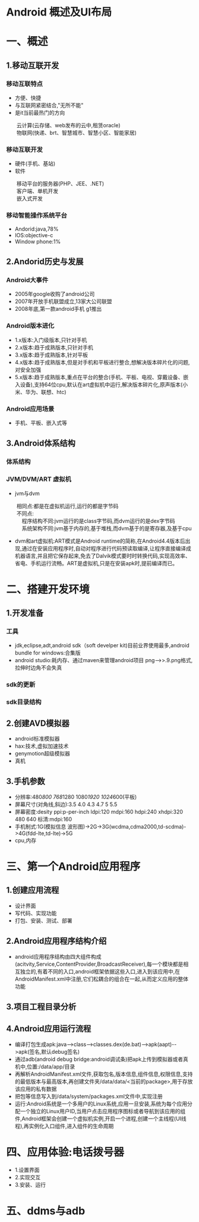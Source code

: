 # Android 概述及UI布局
# 一、概述
## 1.移动互联开发
### 移动互联特点
- 方便、快捷
- 与互联网紧密结合,"无所不能"
- 是it当前最热门的方向

&emsp;&emsp;云计算(云存储、web发布的云中,租赁oracle)<br>
&emsp;&emsp;物联网(快递、brt、智慧城市、智慧小区、智能家居)<br>
### 移动互联开发
- 硬件(手机、基站)
- 软件

&emsp;&emsp;移动平台的服务器(PHP、JEE、.NET)<br>
&emsp;&emsp;客户端、单机开发<br>
&emsp;&emsp;嵌入式开发<br>
### 移动智能操作系统平台
- Andorid:java,78%
- IOS:objective-c
- Window phone:1%

## 2.Andorid历史与发展
### Android大事件
- 2005年google收购了android公司
- 2007年开放手机联盟成立,13家大公司联盟
- 2008年底,第一款android手机 g1推出
### Android版本进化
- 1.x版本:入门级版本,只针对手机
- 2.x版本:趋于成熟版本,只针对手机
- 3.x版本:趋于成熟版本,针对平板
- 4.x版本:趋于成熟版本,但是对手机和平板进行整合,想解决版本碎片化的问题,对安全加强
- 5.x版本:趋于成熟版本,重点在平台的整合(手机、平板、电视、穿戴设备、嵌入设备),支持64位cpu,默认在art虚拟机中运行,解决版本碎片化,原声版本(小米、华为、联想、htc)
### Android应用场景
- 手机、平板、嵌入式等
## 3.Android体系结构
### 体系结构
### JVM/DVM/ART 虚拟机
- jvm与dvm

&emsp;&emsp;相同点:都是在虚拟机运行,运行的都是字节码<br>
&emsp;&emsp;不同点:<br>
&emsp;&emsp;&emsp;程序结构不同:jvm运行的是class字节码,而dvm运行的是dex字节码<br>
&emsp;&emsp;&emsp;系统架构不同:jvm基于内存的,基于堆栈,而dvm基于的是寄存器,及基于cpu<br>
- dvm和art虚拟机:ART模式是Android runtime的简称,在Android4.4版本后出现,通过在安装应用程序时,自动对程序进行代码预读取编译,让程序直接编译成机器语言,并且把它保存起来,免去了Dalvik模式要时时转换代码,实现高效率、省电、手机运行流畅。ART是虚拟机,只是在安装apk时,提前编译而已。
# 二、搭建开发环境
## 1.开发准备
### 工具
- jdk,eclipse,adt,android sdk（soft develper kit)目前业界使用最多,android bundle for windows:合集版
- android studio:耗内存、通过maven来管理android项目 png-->>.9.png格式,拉伸时边角不会失真
### sdk的更新
### sdk目录结构
## 2.创建AVD模拟器
- android标准模拟器
- hax:技术,虚拟加速技术
- genymotion超级模拟器
- 真机
## 3.手机参数
- 分辨率:480*800 768*1280 1080*1920 1024*600(平板)
- 屏幕尺寸(对角线,斜边):3.5 4.0 4.3 4.7 5 5.5
- 屏幕密度:desity ppi:p-per-inch ldpi:120 mdpi:160 hdpi:240 xhdpi:320 480 640 标清:mdpi:160
- 手机制式:1G(模拟信息 波形图)->2G->3G(wcdma,cdma2000,td-scdma)->4G(fdd-lte,td-lte)->5G 
- cpu,内存
# 三、第一个Android应用程序
## 1.创建应用流程
- 设计界面
- 写代码、实现功能
- 打包、安装、测试、部署
## 2.Android应用程序结构介绍
- android应用程序结构由四大组件构成(acitvity,Service,ContentProvider,BroadcastReceiver),每一个模块都是相互独立的,有着不同的入口,android框架依据这些入口,进入到该应用中,在AndroidManifest.xml中注册,它们松耦合的组合在一起,从而定义应用的整体功能
## 3.项目工程目录分析
## 4.Android应用运行流程
- 编译打包生成apk:java-->class-->classes.dex(de.bat)-->apk(aapt)-->apk(签名,默认debug签名)
- 通过adb(android debug bridge:android调试条)把apk上传到模拟器或者真机中,位置:/data/app/目录
- 再解析AndroidManifest.xml文件,获取包名,版本信息,组件信息,权限信息,支持的最低版本与最高版本,再创建文件夹/data/data/<当前的package>,用于存放该应用的私有数据
- 把包等信息写入到/data/system/packages.xml文件中,实现注册
- 运行:Android系统是一个多用户的Linux系统,应用一旦安装,系统为每个应用分配一个独立的Linux用户ID,当用户点击应用程序图标或者导航到该应用的组件,Android框架会创建一个虚拟机实例,开启一个进程,创建一个主线程(UI线程),再实例化入口组件,进入组件的生命周期
# 四、应用体验:电话拨号器
- 1.设置界面
- 2.实现交互
- 3.安装、运行
# 五、ddms与adb







